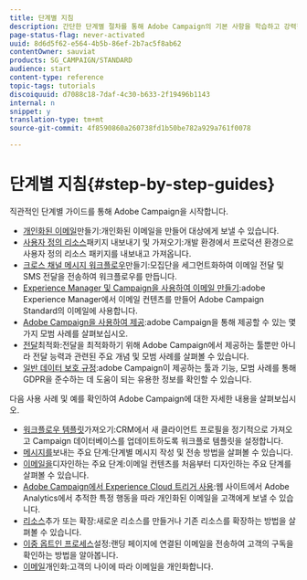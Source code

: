 ```yaml
---
title: 단계별 지침
description: 간단한 단계별 절차를 통해 Adobe Campaign의 기본 사항을 학습하고 강력한 솔루션을 경험할 수 있습니다.
page-status-flag: never-activated
uuid: 8d6d5f62-e564-4b5b-86ef-2b7ac5f8ab62
contentOwner: sauviat
products: SG_CAMPAIGN/STANDARD
audience: start
content-type: reference
topic-tags: tutorials
discoiquuid: d7088c18-7daf-4c30-b633-2f19496b1143
internal: n
snippet: y
translation-type: tm+mt
source-git-commit: 4f8590860a260738fd1b50be782a929a761f0078

---
```



# 단계별 지침{#step-by-step-guides}

직관적인 단계별 가이드를 통해 Adobe Campaign을 시작합니다.

* [개인화된 이메일](https://helpx.adobe.com/campaign/kb/acs-get-started-with-emails.html)만들기:개인화된 이메일을 만들어 대상에게 보낼 수 있습니다.
* [사용자 정의 리소스](https://docs.campaign.adobe.com/doc/standard/getting_started/en/ACS_ImportExport.html)패키지 내보내기 및 가져오기:개발 환경에서 프로덕션 환경으로 사용자 정의 리소스 패키지를 내보내고 가져옵니다.
* [크로스 채널 메시지 워크플로우](https://docs.campaign.adobe.com/doc/standard/getting_started/en/ACS_WorkflowSegmentation.html)만들기:모집단을 세그먼트화하여 이메일 전달 및 SMS 전달을 전송하여 워크플로우를 만듭니다.
* [Experience Manager 및 Campaign을 사용하여 이메일 만들기](https://docs.campaign.adobe.com/doc/standard/getting_started/en/ACS_AEM.html):adobe Experience Manager에서 이메일 컨텐츠를 만들어 Adobe Campaign Standard의 이메일에 사용합니다.
* [Adobe Campaign을 사용하여 제공](https://helpx.adobe.com/campaign/kb/delivery-best-practices.html):adobe Campaign을 통해 제공할 수 있는 몇 가지 모범 사례를 살펴보십시오.
* [전달](https://docs.campaign.adobe.com/doc/standard/getting_started/en/ACS_Deliverability.html)최적화:전달을 최적화하기 위해 Adobe Campaign에서 제공하는 툴뿐만 아니라 전달 능력과 관련된 주요 개념 및 모범 사례를 살펴볼 수 있습니다.
* [일반 데이터 보호 규정](https://docs.campaign.adobe.com/doc/standard/getting_started/en/ACS_GDPR.html):adobe Campaign이 제공하는 툴과 기능, 모범 사례를 통해 GDPR을 준수하는 데 도움이 되는 유용한 정보를 확인할 수 있습니다.

다음 사용 사례 및 예를 확인하여 Adobe Campaign에 대한 자세한 내용을 살펴보십시오.

* [워크플로우 템플릿](../../automating/using/importing-data.md#example--import-workflow-template)가져오기:CRM에서 새 클라이언트 프로필을 정기적으로 가져오고 Campaign 데이터베이스를 업데이트하도록 워크플로 템플릿을 설정합니다.
* [메시지를](../../channels/using/key-steps-to-send-a-message.md)보내는 주요 단계:단계별 메시지 작성 및 전송 방법을 살펴볼 수 있습니다.
* [이메일을](../../designing/using/designing-from-scratch.md#designing-an-email-content-from-scratch)디자인하는 주요 단계:이메일 컨텐츠를 처음부터 디자인하는 주요 단계를 살펴볼 수 있습니다.
* [Adobe Campaign에서 Experience Cloud 트리거 사용](../../integrating/using/abandonment-triggers-use-cases.md):웹 사이트에서 Adobe Analytics에서 추적한 특정 행동을 따라 개인화된 이메일을 고객에게 보낼 수 있습니다.
* [리소스](../../developing/using/key-steps-to-add-a-resource.md)추가 또는 확장:새로운 리소스를 만들거나 기존 리소스를 확장하는 방법을 살펴볼 수 있습니다.
* [이중 옵트인 프로세스](../../channels/using/setting-up-a-double-opt-in-process.md)설정:랜딩 페이지에 연결된 이메일을 전송하여 고객의 구독을 확인하는 방법을 알아봅니다.
* [이메일](../../designing/using/personalization.md#example-email-personalization)개인화:고객의 나이에 따라 이메일을 개인화합니다.

